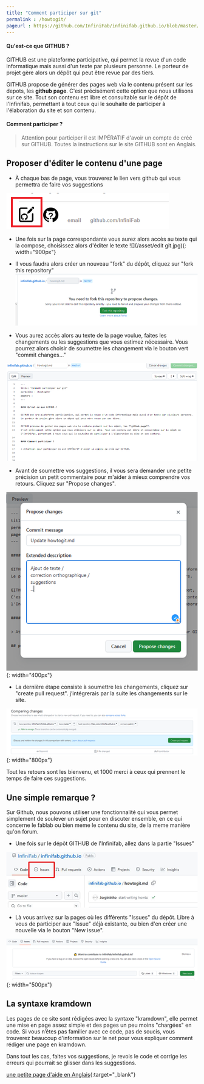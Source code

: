 ```yaml
---
title: "Comment participer sur git"
permalink : /howtogit/
pageurl : https://github.com/InfiniFab/infinifab.github.io/blob/master/howtogit.md
---
```


#### Qu'est-ce que GITHUB ?

GITHUB est une plateforme participative, qui permet la revue d'un code informatique mais aussi d'un texte par plusieurs personne. 
Le porteur de projet gère alors un dépôt qui peut être revue par des tiers. 

GITHUB propose de générer des pages web via le contenu présent sur les depots, les **github page**.
C'est précisément cette option que nous utilisons sur ce site. Tout son contenu est libre et consultable sur le dépôt de l'Infinifab, permettant à tout ceux qui le souhaite de participer à l'élaboration du site et son contenu.

#### Comment participer ?

> Attention pour participer il est IMPÉRATIF d'avoir un compte de créé sur GITHUB. 
> Toutes la instructions sur le site GITHUB sont en Anglais.

## Proposer d'éditer le contenu d'une page

* À chaque bas de page, vous trouverez le lien vers github qui vous permettra de faire vos suggestions

![](/asset/bas%20de%20page2.png)

* Une fois sur la page correspondante vous aurez alors accès au texte qui la compose, choisissez alors d'éditer le texte
![](/asset/edit git.jpg){: width="900px"}
* Il vous faudra alors créer un nouveau "fork" du dépôt, cliquez sur "fork this repository"
![](/asset/fork-git.PNG)

* Vous aurez accès alors au texte de la page voulue, faites les changements ou les suggestions que vous estimez nécessaire. Vous pourrez alors choisir de soumettre les changement via le bouton vert "commit changes..."

![](/asset/editgit.PNG)

* Avant de soumettre vos suggestions, il vous sera demander une petite précision un petit commentaire pour m'aider à mieux comprendre vos retours. Cliquez sur "Propose changes".

![](/asset/commentchange.PNG){: width="400px"}

* La dernière étape consiste à soumettre les changements, cliquez sur "create pull request". j’intégrerais par la suite les changements sur le site.

![](/asset/commit.PNG){: width="800px"}


Tout les retours sont les bienvenu, et 1000 merci à ceux qui prennent le temps de faire ces suggestions.

## Une simple remarque ?

Sur Github, nous pouvons utiliser une fonctionnalité qui vous permet simplement de soulever un sujet pour en discuter ensemble, en ce qui concerne le fablab ou bien meme le contenu du site, de la meme manière qu'on forum.

* Une fois sur le dépôt GITHUB de l'Infinifab, allez dans la partie "Issues"

![](/asset/issues.jpg)

* Là vous  arrivez sur la pages où les différents "Issues" du dépôt. Libre à vous de participer aux "Issue" déjà existante, ou bien d'en créer une nouvelle via le bouton "New issue".

![](/asset/issues-subject.png){: width="500px"}


## La syntaxe kramdown

Les pages de ce site sont rédigées avec la syntaxe "kramdown", elle permet une mise en page assez simple et des pages un peu moins "chargées" en code. 
Si vous n’êtes pas familier avec ce code, pas de soucis, vous trouverez beaucoup d'information sur le net pour vous expliquer comment rédiger une page en kramdown.

Dans tout les cas, faites vos suggestions, je revois le code et corrige les erreurs qui pourrait se glisser dans les suggestions.

[une petite page d'aide en Anglais](https://aoterodelaroza.github.io/devnotes/kramdown-cheatsheet/){:target="_blank"}